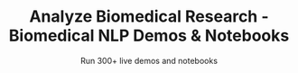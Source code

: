 ---
layout: demopagenew
title: Analyze Biomedical Research - Biomedical NLP Demos & Notebooks
seotitle: 'Biomedical NLP: Analyze Biomedical Research - John Snow Labs'
subtitle: Run 300+ live demos and notebooks
full_width: true
permalink: /analyze_biomedical_research
key: demo
nav_key: demo
article_header:
  type: demo
license: false
mode: immersivebg
show_edit_on_github: false
show_date: false
data:
  sections:  
    - secheader: yes
      secheader:
        - subtitle: Analyze Biomedical Research - Live Demos & Notebooks
          activemenu: analyze_biomedical_research
      source: yes
      source:
        - title: Detect drugs interactions
          id: detect_drugs_interactions
          image: 
              src: /assets/images/Detect_drugs_interactions.svg
          excerpt: Detect possible interactions between drugs using out-of-the-box Relation Extraction Spark NLP model.
          actions:
          - text: Live Demo
            type: normal
            url: https://demo.johnsnowlabs.com/healthcare/RE_DRUG_DRUG_INT/
          - text: Colab
            type: blue_btn
            url: https://colab.research.google.com/github/JohnSnowLabs/spark-nlp-workshop/blob/master/tutorials/streamlit_notebooks/healthcare/RE_DRUG_DRUG_INT.ipynb
        - title: PICO Classifier
          id: pico_classifier 
          image: 
              src: /assets/images/Classify-documents.svg
          excerpt: This demo shows how to classify medical texts in accordance with PICO Components.
          actions:
          - text: Live Demo
            type: normal
            url: https://demo.johnsnowlabs.com/healthcare/CLASSIFICATION_PICO/
          - text: Colab
            type: blue_btn
            url: https://colab.research.google.com/github/JohnSnowLabs/spark-nlp-workshop/blob/master/tutorials/streamlit_notebooks/healthcare/CLINICAL_CLASSIFICATION.ipynb 
        - title: Detect relations between chemicals and proteins
          id: detect_relations_between_chemicals_and_proteins
          image: 
              src: /assets/images/Detect_relations_between_chemicals_and_proteins.svg
          excerpt: Automatically detect possible relationships between chemicals and proteins using a predefined Relation Extraction model.
          actions:
          - text: Live Demo
            type: normal
            url: https://demo.johnsnowlabs.com/healthcare/RE_CHEM_PROT/
          - text: Colab
            type: blue_btn
            url: https://colab.research.google.com/github/JohnSnowLabs/spark-nlp-workshop/blob/master/tutorials/streamlit_notebooks/healthcare/RE_CHEM_PROT.ipynb
        - title: Extract relations between drugs and proteins 
          id: extract_relations_between_drugs_proteins 
          image: 
              src: /assets/images/Extract_relations_between_drugs_and_proteins.svg
          excerpt: This model detects interactions between chemical compounds/drugs and genes/proteins.
          actions:
          - text: Live Demo
            type: normal
            url: https://demo.johnsnowlabs.com/healthcare/RE_DRUG_PROT/
          - text: Colab
            type: blue_btn
            url: https://colab.research.google.com/github/JohnSnowLabs/spark-nlp-workshop/blob/master/tutorials/streamlit_notebooks/healthcare/RE_DRUG_PROT.ipynb 
        - title: Detect Pathogen Concepts  
          id: detect_pathogen_concepts    
          image: 
              src: /assets/images/DetectPathogenConcepts.svg
          excerpt: This demo automatically identifies pathogen concepts from clinical text.
          actions:
          - text: Live Demo
            type: normal
            url: https://demo.johnsnowlabs.com/healthcare/NER_PATHOGEN/
          - text: Colab
            type: blue_btn
            url: https://colab.research.google.com/github/JohnSnowLabs/spark-nlp-workshop/blob/master/tutorials/streamlit_notebooks/healthcare/NER_PATHOGEN.ipynb
        - title: Detect mentions of general medical terms (coarse) 
          id: detect_mentions_general_medical_terms_coarse
          image: 
              src: /assets/images/Detect_mentions_of_general_medical_terms.svg
          excerpt: Extract general medical terms in text like body parts, cells, genes, symptoms, etc in text.
          actions:
          - text: Live Demo
            type: normal
            url: https://demo.johnsnowlabs.com/healthcare/NER_MEDMENTIONS_COARSE/
          - text: Colab
            type: blue_btn
            url: https://colab.research.google.com/github/JohnSnowLabs/spark-nlp-workshop/blob/master/tutorials/streamlit_notebooks/healthcare/NER_MEDMENTIONS_COARSE.ipynb        
---